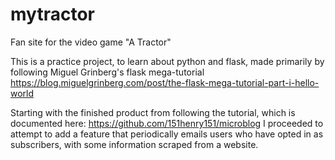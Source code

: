 # mytractor
Fan site for the video game "A Tractor"

This is a practice project, to learn about python and flask, made primarily by following Miguel Grinberg's flask mega-tutorial https://blog.miguelgrinberg.com/post/the-flask-mega-tutorial-part-i-hello-world

Starting with the finished product from following the tutorial, which is documented here: https://github.com/151henry151/microblog I proceeded to attempt to add a feature that periodically emails users who have opted in as subscribers, with some information scraped from a website.

